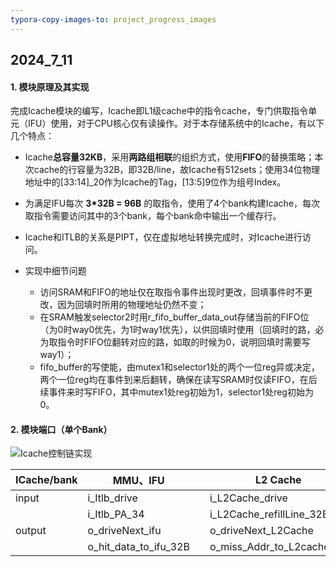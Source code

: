 ```yaml
---
typora-copy-images-to: project_progress_images
---
```


## 2024_7_11

#### 1. 模块原理及其实现

完成Icache模块的编写，Icache即L1级cache中的指令cache，专门供取指令单元（IFU）使用，对于CPU核心仅有读操作。对于本存储系统中的Icache，有以下几个特点：

- Icache**总容量32KB**，采用**两路组相联**的组织方式，使用**FIFO**的替换策略；本次cache的行容量为32B，即32B/line，故Icache有512sets；使用34位物理地址中的[33:14]_20作为Icache的Tag，[13:5]9位作为组号Index。

- 为满足IFU每次 **3*32B = 96B** 的取指令，使用了4个bank构建Icache，每次取指令需要访问其中的3个bank，每个bank命中输出一个缓存行。

- Icache和ITLB的关系是PIPT，仅在虚拟地址转换完成时，对Icache进行访问。

- 实现中细节问题

  - 访问SRAM和FIFO的地址仅在取指令事件出现时更改，回填事件时不更改，因为回填时所用的物理地址仍然不变；
  - 在SRAM触发selector2时用r_fifo_buffer_data_out存储当前的FIFO位（为0时way0优先，为1时way1优先），以供回填时使用（回填时的路，必为取指令时FIFO位翻转对应的路，如取的时候为0，说明回填时需要写way1）；
  - fifo_buffer的写使能，由mutex1和selector1处的两个一位reg异或决定，两个一位reg均在事件到来后翻转，确保在读写SRAM时仅读FIFO，在后续事件来时写FIFO，其中mutex1处reg初始为1，selector1处reg初始为0。

  

#### 2. 模块端口（单个Bank）

![Icache控制链实现](project_progress_images/Icache.jpg)

| ICache/bank | MMU、IFU              |      | L2 Cache                  |
| ----------- | --------------------- | ---- | ------------------------- |
| input       | i_Itlb_drive          |      | i_L2Cache_drive           |
|             | i_Itlb_PA_34          |      | i_L2Cache_refillLine_32B  |
| output      | o_driveNext_ifu       |      | o_driveNext_L2Cache       |
|             | o_hit_data_to_ifu_32B |      | o_miss_Addr_to_L2cache_34 |

